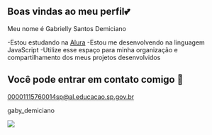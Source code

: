 ## Boas vindas ao meu perfil💕

Meu nome é Gabrielly Santos Demiciano

-Estou estudando na [Alura](https://www.alura.com.br)
-Estou me desenvolvendo na linguagem JavaScript
-Utilize esse espaço para minha organização e compartilhamento dos meus projetos desenvolvidos

##  Você pode entrar em contato comigo 📧

00001115760014sp@al.educacao.sp.gov.br

gaby_demiciano

![](https://media1.tenor.com/m/EvXOBGTFWg4AAAAd/not-funny-eye-roll.gif)

